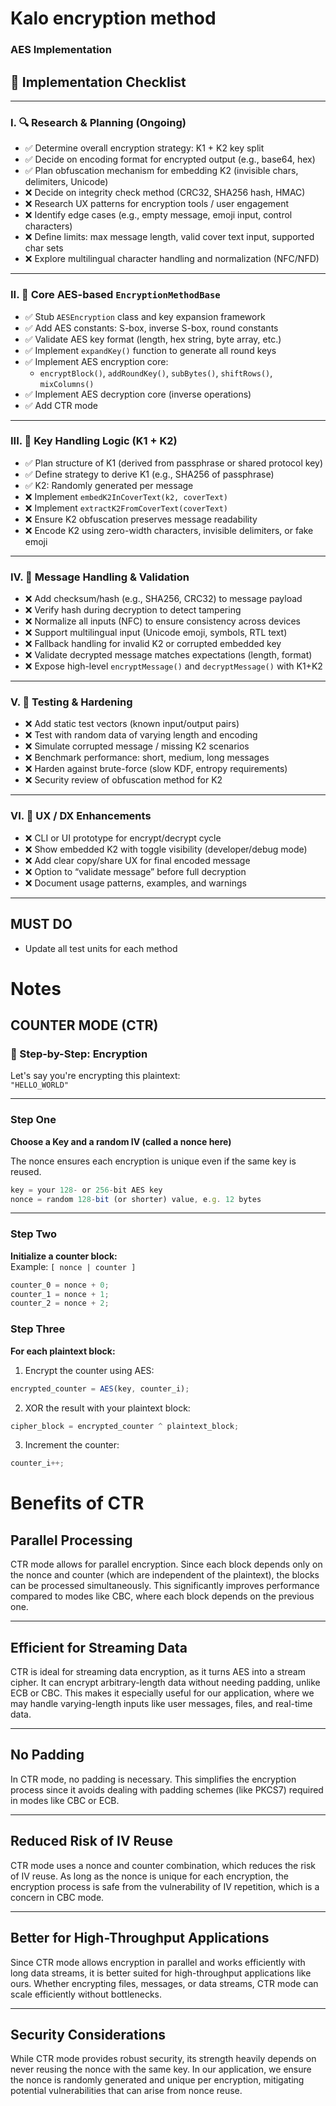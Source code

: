 # Kalo encryption method

### AES Implementation

## 📌 Implementation Checklist

---

### I. 🔍 Research & Planning (Ongoing)

- ✅ Determine overall encryption strategy: K1 + K2 key split
- ✅ Decide on encoding format for encrypted output (e.g., base64, hex)
- ✅ Plan obfuscation mechanism for embedding K2 (invisible chars, delimiters, Unicode)
- ❌ Decide on integrity check method (CRC32, SHA256 hash, HMAC)
- ❌ Research UX patterns for encryption tools / user engagement
- ❌ Identify edge cases (e.g., empty message, emoji input, control characters)
- ❌ Define limits: max message length, valid cover text input, supported char sets
- ❌ Explore multilingual character handling and normalization (NFC/NFD)

---

### II. 🔐 Core AES-based `EncryptionMethodBase`

- ✅ Stub `AESEncryption` class and key expansion framework
- ✅ Add AES constants: S-box, inverse S-box, round constants
- ✅ Validate AES key format (length, hex string, byte array, etc.)
- ✅ Implement `expandKey()` function to generate all round keys
- ✅ Implement AES encryption core:
  - `encryptBlock()`, `addRoundKey()`, `subBytes()`, `shiftRows()`, `mixColumns()`
- ✅ Implement AES decryption core (inverse operations)
- ✅ Add CTR mode

---

### III. 🧬 Key Handling Logic (K1 + K2)

- ✅ Plan structure of K1 (derived from passphrase or shared protocol key)
- ✅ Define strategy to derive K1 (e.g., SHA256 of passphrase)
- ✅ K2: Randomly generated per message
- ❌ Implement `embedK2InCoverText(k2, coverText)`
- ❌ Implement `extractK2FromCoverText(coverText)`
- ❌ Ensure K2 obfuscation preserves message readability
- ❌ Encode K2 using zero-width characters, invisible delimiters, or fake emoji

---

### IV. 🔎 Message Handling & Validation

- ❌ Add checksum/hash (e.g., SHA256, CRC32) to message payload
- ❌ Verify hash during decryption to detect tampering
- ❌ Normalize all inputs (NFC) to ensure consistency across devices
- ❌ Support multilingual input (Unicode emoji, symbols, RTL text)
- ❌ Fallback handling for invalid K2 or corrupted embedded key
- ❌ Validate decrypted message matches expectations (length, format)
- ❌ Expose high-level `encryptMessage()` and `decryptMessage()` with K1+K2

---

### V. 🧪 Testing & Hardening

- ❌ Add static test vectors (known input/output pairs)
- ❌ Test with random data of varying length and encoding
- ❌ Simulate corrupted message / missing K2 scenarios
- ❌ Benchmark performance: short, medium, long messages
- ❌ Harden against brute-force (slow KDF, entropy requirements)
- ❌ Security review of obfuscation method for K2

---

### VI. 🎨 UX / DX Enhancements

- ❌ CLI or UI prototype for encrypt/decrypt cycle
- ❌ Show embedded K2 with toggle visibility (developer/debug mode)
- ❌ Add clear copy/share UX for final encoded message
- ❌ Option to “validate message” before full decryption
- ❌ Document usage patterns, examples, and warnings

---

## MUST DO

- Update all test units for each method

# Notes

## COUNTER MODE (CTR)

### 🔐 Step-by-Step: Encryption

Let's say you're encrypting this plaintext:  
`"HELLO_WORLD"`

---

### Step One

**Choose a Key and a random IV (called a nonce here)**

The nonce ensures each encryption is unique even if the same key is reused.

```typescript
key = your 128- or 256-bit AES key
nonce = random 128-bit (or shorter) value, e.g. 12 bytes

```

---

### Step Two

**Initialize a counter block:**  
Example: `[ nonce | counter ]`

```typescript
counter_0 = nonce + 0;
counter_1 = nonce + 1;
counter_2 = nonce + 2;
```

### Step Three

**For each plaintext block:**

1. Encrypt the counter using AES:

```typescript
encrypted_counter = AES(key, counter_i);
```

2. XOR the result with your plaintext block:

```typescript
cipher_block = encrypted_counter ^ plaintext_block;
```

3. Increment the counter:

```typescript
counter_i++;
```

# Benefits of CTR

## Parallel Processing

CTR mode allows for parallel encryption. Since each block depends only on the nonce and counter (which are independent of the plaintext), the blocks can be processed simultaneously. This significantly improves performance compared to modes like CBC, where each block depends on the previous one.

---

## Efficient for Streaming Data

CTR is ideal for streaming data encryption, as it turns AES into a stream cipher. It can encrypt arbitrary-length data without needing padding, unlike ECB or CBC. This makes it especially useful for our application, where we may handle varying-length inputs like user messages, files, and real-time data.

---

## No Padding

In CTR mode, no padding is necessary. This simplifies the encryption process since it avoids dealing with padding schemes (like PKCS7) required in modes like CBC or ECB.

---

## Reduced Risk of IV Reuse

CTR mode uses a nonce and counter combination, which reduces the risk of IV reuse. As long as the nonce is unique for each encryption, the encryption process is safe from the vulnerability of IV repetition, which is a concern in CBC mode.

---

## Better for High-Throughput Applications

Since CTR mode allows encryption in parallel and works efficiently with long data streams, it is better suited for high-throughput applications like ours. Whether encrypting files, messages, or data streams, CTR mode can scale efficiently without bottlenecks.

---

## Security Considerations

While CTR mode provides robust security, its strength heavily depends on never reusing the nonce with the same key. In our application, we ensure the nonce is randomly generated and unique per encryption, mitigating potential vulnerabilities that can arise from nonce reuse.
